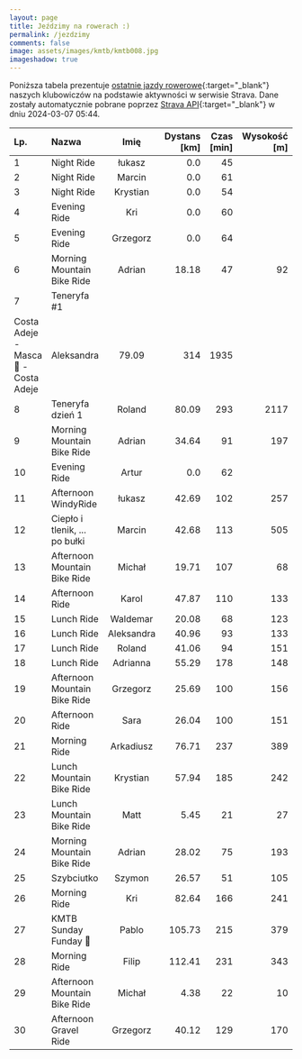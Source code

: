 ```yaml
---
layout: page
title: Jeździmy na rowerach :)
permalink: /jezdzimy
comments: false
image: assets/images/kmtb/kmtb008.jpg
imageshadow: true
---
```


Poniższa tabela prezentuje [ostatnie jazdy rowerowe](https://www.strava.com/clubs/336381){:target="_blank"} naszych klubowiczów na podstawie aktywności w serwisie Strava. Dane zostały automatycznie pobrane poprzez [Strava API](https://developers.strava.com/docs/reference/#api-Clubs-getClubActivitiesById){:target="_blank"} w dniu 2024-03-07 05:44.

Lp. | Nazwa | Imię | Dystans [km] | Czas [min] | Wysokość [m]
:--- | :--- | :---: | ---: | ---: | ---:
1|Night Ride|łukasz|0.0|45|
2|Night Ride|Marcin|0.0|61|
3|Night Ride|Krystian|0.0|54|
4|Evening Ride|Kri|0.0|60|
5|Evening Ride|Grzegorz|0.0|64|
6|Morning Mountain Bike Ride|Adrian|18.18|47|92
7|Teneryfa #1
Costa Adeje - Masca 🤩 - Costa Adeje|Aleksandra|79.09|314|1935
8|Teneryfa dzień 1|Roland|80.09|293|2117
9|Morning Mountain Bike Ride|Adrian|34.64|91|197
10|Evening Ride|Artur|0.0|62|
11|Afternoon WindyRide|łukasz|42.69|102|257
12|Ciepło i tlenik, ... po bułki|Marcin|42.68|113|505
13|Afternoon Mountain Bike Ride|Michał|19.71|107|68
14|Afternoon Ride|Karol|47.87|110|133
15|Lunch Ride|Waldemar|20.08|68|123
16|Lunch Ride|Aleksandra|40.96|93|133
17|Lunch Ride|Roland|41.06|94|151
18|Lunch Ride|Adrianna|55.29|178|148
19|Afternoon Mountain Bike Ride|Grzegorz|25.69|100|156
20|Afternoon Ride|Sara|26.04|100|151
21|Morning Ride|Arkadiusz|76.71|237|389
22|Lunch Mountain Bike Ride|Krystian|57.94|185|242
23|Lunch Mountain Bike Ride|Matt|5.45|21|27
24|Morning Mountain Bike Ride|Adrian|28.02|75|193
25|Szybciutko|Szymon|26.57|51|105
26|Morning Ride|Kri|82.64|166|241
27|KMTB Sunday Funday 💯|Pablo|105.73|215|379
28|Morning Ride|Filip|112.41|231|343
29|Afternoon Mountain Bike Ride|Michał|4.38|22|10
30|Afternoon Gravel Ride|Grzegorz|40.12|129|170
